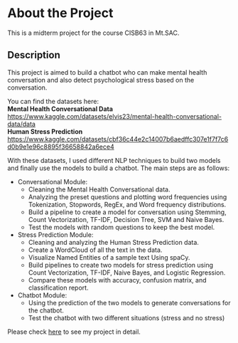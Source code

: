 # About the Project
This is a midterm project for the course CISB63 in Mt.SAC.
## Description
This project is aimed to build a chatbot who can make mental health conversation and also detect psychological stress based on the conversation.

You can find the datasets here: <br>**Mental Health Conversational Data** https://www.kaggle.com/datasets/elvis23/mental-health-conversational-data/data
<br>**Human Stress Prediction** https://www.kaggle.com/datasets/cbf36c44e2c14007b6aedffc307e1f7f7c6d0b9e1e96c8895f36658842a6ece4

With these datasets, I used different NLP techniques to build two models and finally use the models to build a chatbot. The main steps are as follows:

- Conversational Module:
    - Cleaning the Mental Health Conversational data.
    - Analyzing the preset questions and plotting word frequencies using Tokenization, Stopwords, RegEx, and Word frequency distributions.
    - Build a pipeline to create a model for conversation using Stemming, Count Vectorization, TF-IDF, Decision Tree, SVM and Naive Bayes.
    - Test the models with random questions to keep the best model.
- Stress Prediction Module:
    - Cleaning and analyzing the Human Stress Prediction data.
    - Create a WordCloud of all the text in the data.
    - Visualize Named Entities of a sample text Using spaCy.
    - Build pipelines to create two models for stress prediction using Count Vectorization, TF-IDF, Naive Bayes, and Logistic Regression.
    - Compare these models with accuracy, confusion matrix, and classification report.
- Chatbot Module:
    - Using the prediction of the two models to generate conversations for the chatbot.
    - Test the chatbot with two different situations (stress and no stress)

Please check [here](CISB63_midterm_project_Chao.ipynb) to see my project in detail.

##

